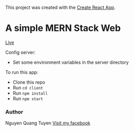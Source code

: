 This project was created with the [Create React App](https://github.com/facebook/create-react-app).

# A simple MERN Stack Web
[Live](https://mern-stack-nqt.herokuapp.com/signin)

Config server:
- Set some environment  variables in the server directory

To run this app:
- Clone this repo
- Run `cd client`
- Run `npm install`
- Run `npm start`


### Author

Nguyen Quang Tuyen
[Visit my facebook](https://www.facebook.com/tuyennq.dev)
